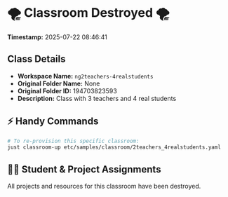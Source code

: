 # 🌪️ Classroom Destroyed 🌪️

**Timestamp:** 2025-07-22 08:46:41

## Class Details

- **Workspace Name:** `ng2teachers-4realstudents`
- **Original Folder Name:** None
- **Original Folder ID:** 194703823593
- **Description:** Class with 3 teachers and 4 real students

## ⚡ Handy Commands

```bash
# To re-provision this specific classroom:
just classroom-up etc/samples/classroom/2teachers_4realstudents.yaml
```

## 🧑‍🎓 Student & Project Assignments

All projects and resources for this classroom have been destroyed.
